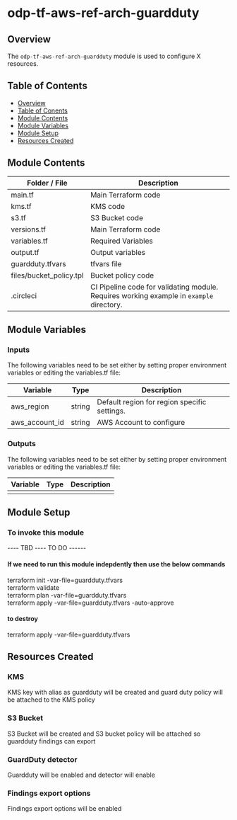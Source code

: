 # odp-tf-aws-ref-arch-guardduty

## Overview <a name="s1"></a>

The `odp-tf-aws-ref-arch-guardduty`  module is used to configure X resources.

## Table of Contents <a name="s2"></a>

* [Overview](#s1)
* [Table of Conents](#s2)
* [Module Contents](#s3)
* [Module Variables](#s4)
* [Module Setup](#s5)
* [Resources Created](#s6)


## Module Contents <a name="s3"></a>


| Folder / File      |  Description  |
|---          |---    |
| main.tf   |   Main Terraform code |
| kms.tf   |   KMS  code |
| s3.tf   |   S3 Bucket  code |
| versions.tf   |   Main Terraform code |
| variables.tf   |   Required Variables |
| output.tf   |   Output variables |
| guardduty.tfvars   |   tfvars file  |
| files/bucket_policy.tpl      |  Bucket policy code |
| .circleci   | CI Pipeline code for validating module.  Requires working example in `example` directory. |


## Module Variables  <a name="s4"></a>


### Inputs

The following variables need to be set either by setting proper environment variables or editing the variables.tf file:

| Variable      |  Type  |  Description  |
|---          |---        |---  | 
| aws_region  |  string |   Default region for region specific settings. |
| aws_account_id | string | AWS Account to configure |



### Outputs

The following variables need to be set either by setting proper environment variables or editing the variables.tf file:

| Variable      |  Type  |  Description  |
|---          |---        |---  | 
|   |   |    |

## Module Setup <a name="s5"></a>

### To invoke this module

---- TBD ---- TO DO ------

#### If we need to run this module indepdently then use the below commands

terraform init -var-file=guardduty.tfvars<br>
terraform validate<br>
terraform plan -var-file=guardduty.tfvars<br>
terraform apply -var-file=guardduty.tfvars -auto-approve

#### to destroy

terraform apply -var-file=guardduty.tfvars


## Resources Created <a name="s6"></a>

### KMS

KMS key with alias as guardduty will be created and guard duty policy will be attached to the KMS policy

### S3 Bucket

S3 Bucket will be created and S3 bucket policy will be attached so guardduty findings can export

### GuardDuty detector

Guardduty will be enabled and detector will enable


### Findings export options

Findings export options will be enabled

